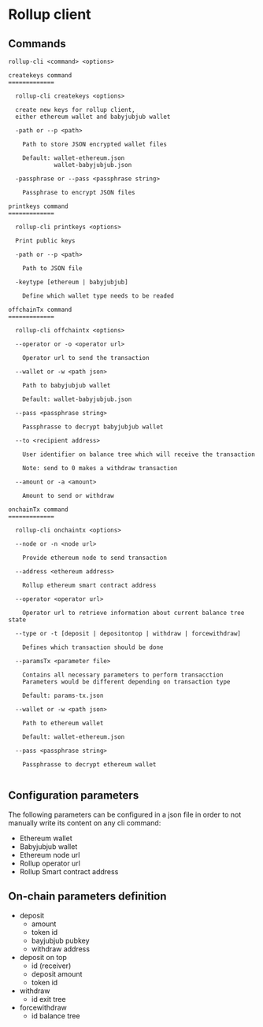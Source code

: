 # Rollup client

## Commands
```
rollup-cli <command> <options>

createkeys command
=============

  rollup-cli createkeys <options>

  create new keys for rollup client,
  either ethereum wallet and babyjubjub wallet

  -path or --p <path>

    Path to store JSON encrypted wallet files

    Default: wallet-ethereum.json
             wallet-babyjubjub.json

  -passphrase or --pass <passphrase string>

    Passphrase to encrypt JSON files

printkeys command
=============

  rollup-cli printkeys <options>

  Print public keys

  -path or --p <path>

    Path to JSON file
    
  -keytype [ethereum | babyjubjub]

    Define which wallet type needs to be readed

offchainTx command
=============
    
  rollup-cli offchaintx <options>

  --operator or -o <operator url>
  
    Operator url to send the transaction
    
  --wallet or -w <path json>
      
    Path to babyjubjub wallet  
      
    Default: wallet-babyjubjub.json

  --pass <passphrase string>
  
    Passphrasse to decrypt babyjubjub wallet

  --to <recipient address>

    User identifier on balance tree which will receive the transaction
    
    Note: send to 0 makes a withdraw transaction

  --amount or -a <amount>

    Amount to send or withdraw

onchainTx command
=============
      
  rollup-cli onchaintx <options>
  
  --node or -n <node url>
  
    Provide ethereum node to send transaction
  
  --address <ethereum address>
  
    Rollup ethereum smart contract address
    
  --operator <operator url>
  
    Operator url to retrieve information about current balance tree state
  
  --type or -t [deposit | depositontop | withdraw | forcewithdraw]
  
    Defines which transaction should be done
    
  --paramsTx <parameter file>
  
    Contains all necessary parameters to perform transacction
    Parameters would be different depending on transaction type
    
    Default: params-tx.json
  
  --wallet or -w <path json>
      
    Path to ethereum wallet  
      
    Default: wallet-ethereum.json
  
  --pass <passphrase string>
  
    Passphrasse to decrypt ethereum wallet
  
```
## Configuration parameters
The following parameters can be configured in a json file in order to not manually write its content on any cli command:

- Ethereum wallet
- Babyjubjub wallet
- Ethereum node url 
- Rollup operator url
- Rollup Smart contract address

## On-chain parameters definition

- deposit
  - amount
  - token id
  - bayjubjub pubkey
  - withdraw address
- deposit on top
  - id (receiver)
  - deposit amount
  - token id
- withdraw
  - id exit tree
- forcewithdraw
  - id balance tree